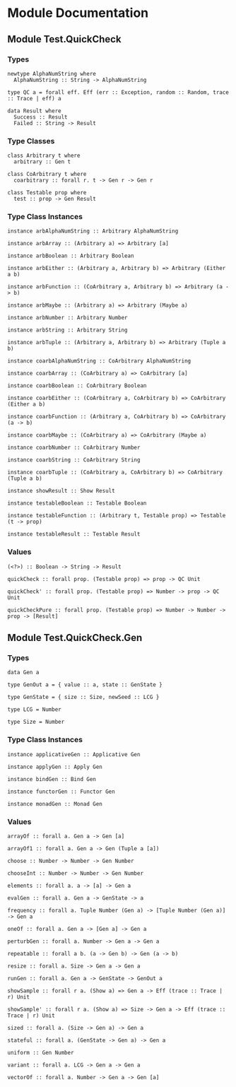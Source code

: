 # Module Documentation

## Module Test.QuickCheck

### Types

    newtype AlphaNumString where
      AlphaNumString :: String -> AlphaNumString

    type QC a = forall eff. Eff (err :: Exception, random :: Random, trace :: Trace | eff) a

    data Result where
      Success :: Result
      Failed :: String -> Result


### Type Classes

    class Arbitrary t where
      arbitrary :: Gen t

    class CoArbitrary t where
      coarbitrary :: forall r. t -> Gen r -> Gen r

    class Testable prop where
      test :: prop -> Gen Result


### Type Class Instances

    instance arbAlphaNumString :: Arbitrary AlphaNumString

    instance arbArray :: (Arbitrary a) => Arbitrary [a]

    instance arbBoolean :: Arbitrary Boolean

    instance arbEither :: (Arbitrary a, Arbitrary b) => Arbitrary (Either a b)

    instance arbFunction :: (CoArbitrary a, Arbitrary b) => Arbitrary (a -> b)

    instance arbMaybe :: (Arbitrary a) => Arbitrary (Maybe a)

    instance arbNumber :: Arbitrary Number

    instance arbString :: Arbitrary String

    instance arbTuple :: (Arbitrary a, Arbitrary b) => Arbitrary (Tuple a b)

    instance coarbAlphaNumString :: CoArbitrary AlphaNumString

    instance coarbArray :: (CoArbitrary a) => CoArbitrary [a]

    instance coarbBoolean :: CoArbitrary Boolean

    instance coarbEither :: (CoArbitrary a, CoArbitrary b) => CoArbitrary (Either a b)

    instance coarbFunction :: (Arbitrary a, CoArbitrary b) => CoArbitrary (a -> b)

    instance coarbMaybe :: (CoArbitrary a) => CoArbitrary (Maybe a)

    instance coarbNumber :: CoArbitrary Number

    instance coarbString :: CoArbitrary String

    instance coarbTuple :: (CoArbitrary a, CoArbitrary b) => CoArbitrary (Tuple a b)

    instance showResult :: Show Result

    instance testableBoolean :: Testable Boolean

    instance testableFunction :: (Arbitrary t, Testable prop) => Testable (t -> prop)

    instance testableResult :: Testable Result


### Values

    (<?>) :: Boolean -> String -> Result

    quickCheck :: forall prop. (Testable prop) => prop -> QC Unit

    quickCheck' :: forall prop. (Testable prop) => Number -> prop -> QC Unit

    quickCheckPure :: forall prop. (Testable prop) => Number -> Number -> prop -> [Result]


## Module Test.QuickCheck.Gen

### Types

    data Gen a

    type GenOut a = { value :: a, state :: GenState }

    type GenState = { size :: Size, newSeed :: LCG }

    type LCG = Number

    type Size = Number


### Type Class Instances

    instance applicativeGen :: Applicative Gen

    instance applyGen :: Apply Gen

    instance bindGen :: Bind Gen

    instance functorGen :: Functor Gen

    instance monadGen :: Monad Gen


### Values

    arrayOf :: forall a. Gen a -> Gen [a]

    arrayOf1 :: forall a. Gen a -> Gen (Tuple a [a])

    choose :: Number -> Number -> Gen Number

    chooseInt :: Number -> Number -> Gen Number

    elements :: forall a. a -> [a] -> Gen a

    evalGen :: forall a. Gen a -> GenState -> a

    frequency :: forall a. Tuple Number (Gen a) -> [Tuple Number (Gen a)] -> Gen a

    oneOf :: forall a. Gen a -> [Gen a] -> Gen a

    perturbGen :: forall a. Number -> Gen a -> Gen a

    repeatable :: forall a b. (a -> Gen b) -> Gen (a -> b)

    resize :: forall a. Size -> Gen a -> Gen a

    runGen :: forall a. Gen a -> GenState -> GenOut a

    showSample :: forall r a. (Show a) => Gen a -> Eff (trace :: Trace | r) Unit

    showSample' :: forall r a. (Show a) => Size -> Gen a -> Eff (trace :: Trace | r) Unit

    sized :: forall a. (Size -> Gen a) -> Gen a

    stateful :: forall a. (GenState -> Gen a) -> Gen a

    uniform :: Gen Number

    variant :: forall a. LCG -> Gen a -> Gen a

    vectorOf :: forall a. Number -> Gen a -> Gen [a]